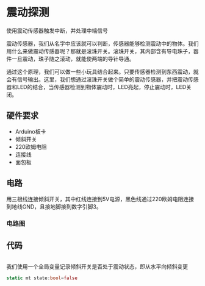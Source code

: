 # 震动探测
使用震动传感器触发中断，并处理中端信号

震动传感器，我们从名字中应该就可以判断，传感器能够检测震动中的物体。我们用什么来做震动传感器呢？那就是滚珠开关。滚珠开关，其内部含有导电珠子，器件一旦震动，珠子随之滚动，就能使两端的导针导通。

通过这个原理，我们可以做一些小玩具结合起来。只要传感器检测到东西震动，就会有信号输出。这里，我们想通过滚珠开关做个简单的震动传感器，并把震动传感器和LED的结合，当传感器检测到物体震动时，LED亮起，停止震动时，LED关闭。

## 硬件要求
- Arduino板卡
- 倾斜开关
- 220欧姆电阻
- 连接线
- 面包板

## 电路
用三根线连接倾斜开关，其中红线连接到5V电源，黑色线通过220欧姆电阻连接到地线GND，且接地脚接到数字引脚3。

### 电路图

## 代码
```rust
```
我们使用一个全局变量记录倾斜开关是否处于震动状态，即从水平向倾斜变更
```rust
static mt state:bool=false
```